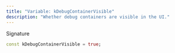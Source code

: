 ```yaml
---
title: "Variable: kDebugContainerVisible"
description: "Whether debug containers are visible in the UI."
---
```


Signature
```dart
const kDebugContainerVisible = true;
```

